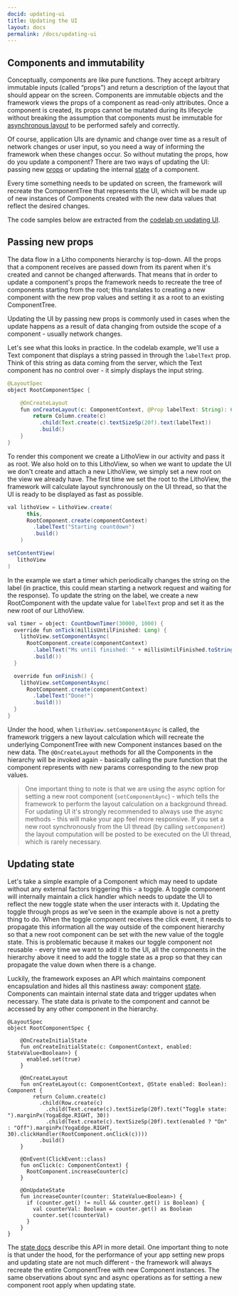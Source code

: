 ```yaml
---
docid: updating-ui
title: Updating the UI
layout: docs
permalink: /docs/updating-ui
---
```


## Components and immutability
Conceptually, components are like pure functions. They accept arbitrary immutable inputs (called “props”) and return a description of the layout that should appear on the screen.
Components are immutable objects and the framework views the props of a component as read-only attributes. Once a component is created, its props cannot be mutated during its lifecycle without breaking the assumption that components must be immutable for [asynchronous layout](/docs/asynchronous-layout) to be performed safely and correctly.

Of course, application UIs are dynamic and change over time as a result of network changes or user input, so you need a way of informing the framework when these changes occur. So without mutating the props, how do you update a component?
There are two ways of updating the UI: passing new [props](/docs/props) or updating the internal [state](/docs/state) of a component.

Every time something needs to be updated on screen, the framework will recreate the ComponentTree that represents the UI, which will be made up of new instances of Components created with the new data values that reflect the desired changes.

The code samples below are extracted from the [codelab on updating UI](https://github.com/facebook/litho/tree/master/codelabs/updating-ui).

## Passing new props
The data flow in a Litho components hierarchy is top-down. All the props that a component receives are passed down from its parent when it's created and cannot be changed afterwards.
That means that in order to update a component's props the framework needs to recreate the tree of components starting from the root; this translates to creating a new component with the new prop values and setting it as a root to an existing ComponentTree.

Updating the UI by passing new props is commonly used in cases when the update happens as a result of data changing from outside the scope of a component - usually network changes.

Let's see what this looks in practice. In the codelab example, we'll use a Text component that displays a string passed in through the `labelText` prop.
Think of this string as data coming from the server, which the Text component has no control over - it simply displays the input string.

```java
@LayoutSpec
object RootComponentSpec {

    @OnCreateLayout
    fun onCreateLayout(c: ComponentContext, @Prop labelText: String): Component {
        return Column.create(c)
          .child(Text.create(c).textSizeSp(20f).text(labelText))
          .build()
    }
}
```
To render this component we create a LithoView in our activity and pass it as root.
We also hold on to this LithoView, so when we want to update the UI we don't create and attach a new LithoView, we simply set a new root on the view we already have.
The first time we set the root to the LithoView, the framework will calculate layout synchronously on the UI thread, so that the UI is ready to be displayed as fast as possible.

```java
val lithoView = LithoView.create(
      this,
      RootComponent.create(componentContext)
        .labelText("Starting countdown")
        .build()
    )

setContentView(
   lithoView
)
```

In the example we start a timer which periodically changes the string on the label (in practice, this could mean starting a network request and waiting for the response).
To update the string on the label, we create a new RootComponent with the update value for `labelText` prop and set it as the new root of our LithoView.

```java
val timer = object: CountDownTimer(30000, 1000) {
  override fun onTick(millisUntilFinished: Long) {
    lithoView.setComponentAsync(
      RootComponent.create(componentContext)
        .labelText("Ms until finished: " + millisUntilFinished.toString())
        .build())
  }

  override fun onFinish() {
    lithoView.setComponentAsync(
      RootComponent.create(componentContext)
        .labelText("Done!")
        .build())
  }
}
```

Under the hood, when `lithoView.setComponentAsync` is called, the framework triggers a new layout calculation which will recreate the underlying ComponentTree with new Component instances based on the new data.
The `@OnCreateLayout` methods for all the Components in the hierarchy will be invoked again - basically calling the pure function that the component represents with new params corresponding to the new prop values.

> One important thing to note is that we are using the async option for setting a new root component (`setComponentAync`) - which tells the framework to perform the layout calculation on a background thread.
For updating UI it's strongly recommended to always use the async methods - this will make your app feel more responsive. If you set a new root synchronously from the UI thread (by calling `setComponent`) the layout computation will be posted to be executed on the UI thread, which is rarely necessary.

## Updating state
Let's take a simple example of a Component which may need to update without any external factors triggering this - a toggle.
A toggle component will internally maintain a click handler which needs to update the UI to reflect the new toggle state when the user interacts with it.
Updating the toggle through props as we've seen in the example above is not a pretty thing to do. When the toggle component receives the click event, it needs to propagate this information all the way outside of the component hierarchy so that a new root component can be set with the new value of the toggle state.
This is problematic because it makes our toggle component not reusable - every time we want to add it to the UI, all the components in the hierarchy above it need to add the toggle state as a prop so that they can propagate the value down when there is a change.

Luckily, the framework exposes an API which maintains component encapsulation and hides all this nastiness away: component [state](/docs/state).
Components can maintain internal state data and trigger updates when necessary. The state data is private to the component and cannot be accessed by any other component in the hierarchy.

```
@LayoutSpec
object RootComponentSpec {

    @OnCreateInitialState
    fun onCreateInitialState(c: ComponentContext, enabled: StateValue<Boolean>) {
      enabled.set(true)
    }

    @OnCreateLayout
    fun onCreateLayout(c: ComponentContext, @State enabled: Boolean): Component {
        return Column.create(c)
          .child(Row.create(c)
            .child(Text.create(c).textSizeSp(20f).text("Toggle state: ").marginPx(YogaEdge.RIGHT, 30))
            .child(Text.create(c).textSizeSp(20f).text(enabled ? "On" : "Off").marginPx(YogaEdge.RIGHT, 30).clickHandler(RootComponent.onClick(c))))
          .build()
    }

    @OnEvent(ClickEvent::class)
    fun onClick(c: ComponentContext) {
      RootComponent.increaseCounter(c)
    }

    @OnUpdateState
    fun increaseCounter(counter: StateValue<Boolean>) {
      if (counter.get() != null && counter.get() is Boolean) {
        val counterVal: Boolean = counter.get() as Boolean
        counter.set(!counterVal)
      }
    }
}
```

The [state docs](/docs/state) describe this API in more detail.
One important thing to note is that under the hood, for the performance of your app setting new props and updating state are not much different - the framework will always recreate the entire ComponentTree with new Component instances.
The same observations about sync and async operations as for setting a new component root apply when updating state.


